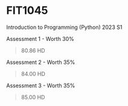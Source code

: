 # FIT1045
Introduction to Programming (Python) 2023 S1

Assessment 1 - Worth 30% 
> 80.86 HD 


Assessment 2 - Worth 35%
> 84.00 HD


Assessment 3 - Worth 35%
> 85.00 HD


